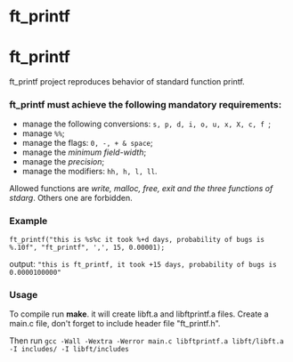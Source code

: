 # ft_printf
# ft_printf
ft_printf project reproduces behavior of standard function printf.
### ft_printf must achieve the following mandatory requirements:
- manage the following conversions: ```s, p, d, i, o, u, x, X, c, f ```;
- manage ```%%```;
- manage the flags: ```0, -, + & space```;
- manage the *minimum field-width*;
- manage the *precision*;
- manage the modifiers: ```hh, h, l, ll```.

Allowed functions are *write, malloc, free, exit and the three functions of stdarg*.
Others one are forbidden.

### Example

```ft_printf("this is %s%c it took %+d days, probability of bugs is %.10f", "ft_printf", ',', 15, 0.00001);```

output: ```"this is ft_printf, it took +15 days, probability of bugs is 0.0000100000"```

### Usage
To compile run **make**. it will create libft.a and libftprintf.a files. Create a main.c file, don't forget to include header file "ft_printf.h".

Then run ```gcc -Wall -Wextra -Werror main.c libftprintf.a libft/libft.a -I includes/ -I libft/includes```
